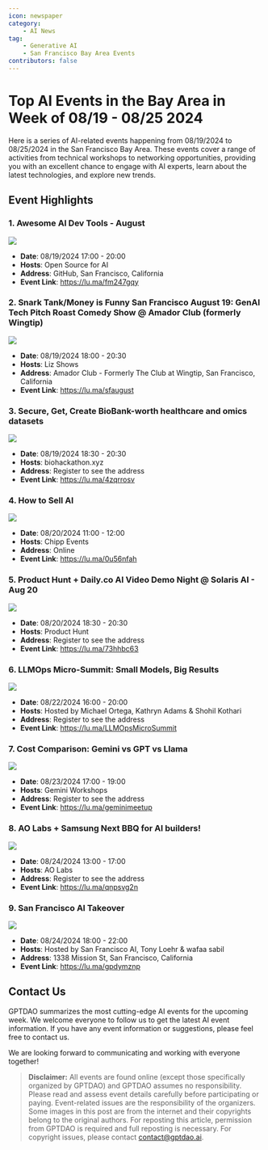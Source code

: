 ```yaml
---
icon: newspaper
category:
    - AI News
tag:
    - Generative AI
    - San Francisco Bay Area Events
contributors: false
---
```


# Top AI Events in the Bay Area in Week of 08/19 - 08/25 2024

Here is a series of AI-related events happening from 08/19/2024 to 08/25/2024 in the San Francisco Bay Area. These events cover a range of activities from technical workshops to networking opportunities, providing you with an excellent chance to engage with AI experts, learn about the latest technologies, and explore new trends.

## Event Highlights

### 1. Awesome AI Dev Tools - August


![](https://cdn.lu.ma/cdn-cgi/image/format=auto/event-defaults/1-1/retro3.png)

- **Date**: 08/19/2024 17:00 - 20:00
- **Hosts**: Open Source for AI
- **Address**: GitHub, San Francisco, California
- **Event Link**: https://lu.ma/fm247gqy

### 2. Snark Tank/Money is Funny San Francisco August 19: GenAI Tech Pitch Roast Comedy Show @ Amador Club (formerly Wingtip)


![](https://images.lumacdn.com/cdn-cgi/image/format=auto/event-covers/gb/94ce7766-0d9e-4c27-8b05-915c9652b1a2)

- **Date**: 08/19/2024 18:00 - 20:30
- **Hosts**: Liz Shows 
- **Address**: Amador Club - Formerly The Club at Wingtip, San Francisco, California
- **Event Link**: https://lu.ma/sfaugust

### 3. Secure, Get, Create BioBank-worth healthcare and omics datasets


![](https://images.lumacdn.com/cdn-cgi/image/format=auto/event-covers/vr/f21fca4e-5b66-4173-b4bc-11bacdd9786d)

- **Date**: 08/19/2024 18:30 - 20:30
- **Hosts**: biohackathon.xyz
- **Address**: Register to see the address
- **Event Link**: https://lu.ma/4zqrrosv

### 4. How to Sell AI


![](https://images.lumacdn.com/cdn-cgi/image/format=auto/event-covers/ji/7e7065d7-e69c-4c0f-ad41-821cff790348)

- **Date**: 08/20/2024 11:00 - 12:00
- **Hosts**: Chipp Events
- **Address**: Online
- **Event Link**: https://lu.ma/0u56nfah

### 5. Product Hunt + Daily.co AI Video Demo Night @ Solaris AI - Aug 20


![](https://images.lumacdn.com/cdn-cgi/image/format=auto/event-covers/h1/404f7dc9-5467-4ddf-adfd-0dd906dafc50)

- **Date**: 08/20/2024 18:30 - 20:30
- **Hosts**: Product Hunt 
- **Address**: Register to see the address
- **Event Link**: https://lu.ma/73hhbc63

### 6. LLMOps Micro-Summit: Small Models, Big Results


![](https://images.lumacdn.com/cdn-cgi/image/format=auto/event-covers/tz/e3d24b44-3dc6-4ac0-81e5-d1fff882704b)

- **Date**: 08/22/2024 16:00 - 20:00
- **Hosts**: Hosted by Michael Ortega, Kathryn Adams & Shohil Kothari
- **Address**: Register to see the address
- **Event Link**: https://lu.ma/LLMOpsMicroSummit

### 7. Cost Comparison: Gemini vs GPT vs Llama


![](https://images.lumacdn.com/cdn-cgi/image/format=auto/event-covers/1x/314423ad-e6eb-4784-9ae7-e494f1f7d907)

- **Date**: 08/23/2024 17:00 - 19:00
- **Hosts**: Gemini Workshops
- **Address**: Register to see the address
- **Event Link**: https://lu.ma/geminimeetup

### 8. AO Labs + Samsung Next BBQ for AI builders!


![](https://images.lumacdn.com/cdn-cgi/image/format=auto/event-covers/di/0dcc9034-7dad-4461-b104-13270adc25bc)

- **Date**: 08/24/2024 13:00 - 17:00
- **Hosts**: AO Labs
- **Address**: Register to see the address
- **Event Link**: https://lu.ma/qnpsvg2n

### 9. San Francisco AI Takeover


![](https://images.lumacdn.com/cdn-cgi/image/format=auto/event-covers/8q/b3b65585-a40c-4369-9ae9-6656503c7b5f)

- **Date**: 08/24/2024 18:00 - 22:00
- **Hosts**: Hosted by San Francisco AI, Tony Loehr & wafaa sabil
- **Address**: 1338 Mission St, San Francisco, California
- **Event Link**: https://lu.ma/gpdymznp


## Contact Us

GPTDAO summarizes the most cutting-edge AI events for the upcoming week. We welcome everyone to follow us to get the latest AI event information. If you have any event information or suggestions, please feel free to contact us.

We are looking forward to communicating and working with everyone together!

>**Disclaimer:** All events are found online (except those specifically organized by GPTDAO) and GPTDAO assumes no responsibility. Please read and assess event details carefully before participating or paying. Event-related issues are the responsibility of the organizers. Some images in this post are from the internet and their copyrights belong to the original authors.
For reposting this article, permission from GPTDAO is required and full reposting is necessary. For copyright issues, please contact contact@gptdao.ai.

<Share colorful />
